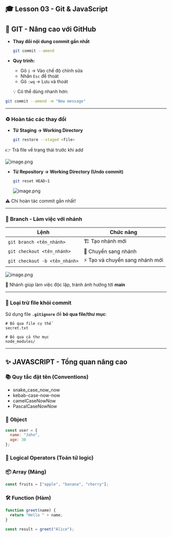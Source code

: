 ## 🎓 **Lesson 03 - Git & JavaScript**

## 🔧 **GIT - Nâng cao với GitHub**

- **Thay đổi nội dung commit gần nhất**
    
    ```bash
    git commit --amend
    ```
    
- **Quy trình:**
    - Gõ `i` → Vào chế độ chỉnh sửa
    - Nhấn `Esc` để thoát
    - Gõ `:wq` → Lưu và thoát
    
    💡 Có thể dùng nhanh hơn:
    

```bash
git commit --amend -m "New message"
```

---

### ♻️ **Hoàn tác các thay đổi**

- **Từ Staging → Working Directory**
    
    ```bash
    git restore --staged <file>
    ```
    

👉 Trả file về trạng thái trước khi add

![image.png](attachment:78f5a05f-62d4-4925-9dd7-3f965054175e:image.png)

- **Từ Repository → Working Directory (Undo commit)**
    
    ```bash
    git reset HEAD~1
    ```
    
    ![image.png](attachment:d6f71859-9abd-469b-9d52-fe9eb290246c:image.png)
    

⚠️ Chỉ hoàn tác commit gần nhất!

---

### 🌿 **Branch - Làm việc với nhánh**

| Lệnh | Chức năng |
| --- | --- |
| `git branch <tên_nhánh>` | 🏗️ Tạo nhánh mới |
| `git checkout <tên_nhánh>` | 🔁 Chuyển sang nhánh |
| `git checkout -b <tên_nhánh>` | ⚡ Tạo và chuyển sang nhánh mới |

![image.png](attachment:5a31de5a-d5f2-4ad9-872c-fecb8bada34a:image.png)

🧠 Nhánh giúp làm việc độc lập, tránh ảnh hưởng tới **main**

---

### 🚫 **Loại trừ file khỏi commit**

Sử dụng file **`.gitignore`** để **bỏ qua file/thư mục**:

```
# Bỏ qua file cụ thể
secret.txt

# Bỏ qua cả thư mục
node_modules/
```

---

## ✨ **JAVASCRIPT - Tổng quan nâng cao**

### 📚 **Quy tắc đặt tên (Conventions)**

- snake_case_now_now
- kebab-case-now-now
- camelCaseNowNow
- PascalCaseNowNow

### 🧱 **Object**

```jsx
const user = {
  name: "John",
  age: 30
};
```

### 🔗 **Logical Operators (Toán tử logic)**

### 📦 **Array (Mảng)**

```jsx
const fruits = ["apple", "banana", "cherry"];
```

### 🛠️ **Function (Hàm)**

```jsx
function greet(name) {
  return "Hello " + name;
}

const result = greet("Alice");
```